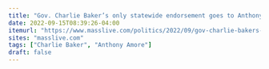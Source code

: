 ```yaml
---
title: "Gov. Charlie Baker’s only statewide endorsement goes to Anthony Amore, auditor hopeful"
date: 2022-09-15T08:39:26-04:00
itemurl: "https://www.masslive.com/politics/2022/09/gov-charlie-bakers-only-statewide-endorsement-goes-to-anthony-amore-auditor-hopeful.html"
sites: "masslive.com"
tags: ["Charlie Baker", "Anthony Amore"]
draft: false
---
```



